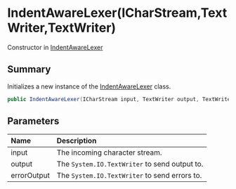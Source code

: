 # IndentAwareLexer(ICharStream,TextWriter,TextWriter)

Constructor in [IndentAwareLexer](/api/csharp/yarn.compiler.indentawarelexer.md)

## Summary


Initializes a new instance of the  <a href="yarn.compiler.indentawarelexer.md">IndentAwareLexer</a>  class.


```csharp
public IndentAwareLexer(ICharStream input, TextWriter output, TextWriter errorOutput)
```

## Parameters

|Name|Description|
|:---|:---|
|input|The incoming character stream.|
|output|The  <code>System.IO.TextWriter</code>  to send output to.|
|errorOutput|The  <code>System.IO.TextWriter</code>  to send errors to.|

